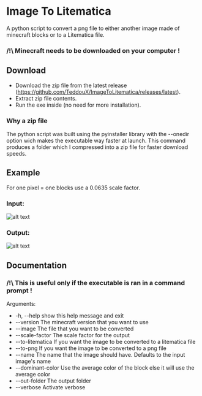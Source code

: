 # Image To Litematica
A python script to convert a png file to either another image made of minecraft blocks or to a Litematica file.
### /!\ Minecraft needs to be downloaded on your computer !

## Download
- Download the zip file from the latest release (https://github.com/TeddouX/ImageToLitematica/releases/latest).
- Extract zip file contents.
- Run the exe inside (no need for more installation).

### Why a zip file
The python script was built using the pyinstaller library with the --onedir option wich makes the executable way faster at launch. This command produces a folder which I compressed into a zip file for faster download speeds.

## Example
For one pixel = one blocks use a 0.0635 scale factor.
### Input: 
![alt text](https://github.com/TeddouX/Picture-To-Litematica/blob/main/example/Screenshot%202024-07-03%20112003.png?raw=true)

### Output:
![alt text](https://github.com/TeddouX/Picture-To-Litematica/blob/main/example/Screenshot%202024-07-03%20112003-Minecraft.png?raw=true)

## Documentation
### /!\ This is useful only if the executable is ran in a command prompt !
Arguments: <br>
  - -h, --help show this help message and exit
  - --version The minecraft version that you want to use
  - --image The file that you want to be converted
  - --scale-factor The scale factor for the output
  - --to-litematica If you want the image to be converted to a litematica file
  - --to-png If you want the image to be converted to a png file
  - --name The name that the image should have. Defaults to the input image's name
  - --dominant-color Use the average color of the block else it will use the average color
  - --out-folder The output folder
  - --verbose Activate verbose
